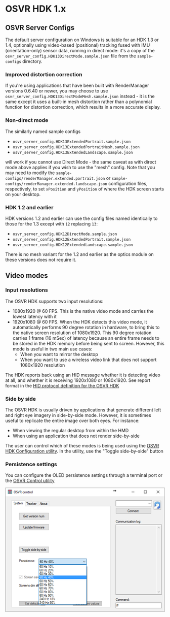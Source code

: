 # OSVR HDK 1.x
## OSVR Server Configs

The default server configuration on Windows is suitable for an HDK 1.3 or 1.4, optionally using video-based (positional) tracking fused with IMU (orientation-only) sensor data, running in direct mode: it's a copy of the `osvr_server_config.HDK13DirectMode.sample.json` file from the `sample-configs` directory.

### Improved distortion correction
If you're using applications that have been built with RenderManager versions 0.6.40 or newer, you may choose to use `osvr_server_config.HDK13DirectModeMesh.sample.json` instead - it is the same except it uses a built-in mesh distortion rather than a polynomial function for distortion correction, which results in a more accurate display.

### Non-direct mode
The similarly named sample configs

- `osvr_server_config.HDK13ExtendedPortrait.sample.json`
- `osvr_server_config.HDK13ExtendedPortraitMesh.sample.json`
- `osvr_server_config.HDK13ExtendedLandscape.sample.json`

will work if you cannot use Direct Mode - the same caveat as with direct mode above applies if you wish to use the "mesh" config. Note that you may need to modify the `sample-configs/renderManager.extended.portrait.json` or `sample-configs/renderManager.extended.landscape.json` configuration files, respectively, to set `xPosition` and `yPosition` of where the HDK screen starts on your desktop.

### HDK 1.2 and earlier
HDK versions 1.2 and earlier can use the config files named identically to those for the 1.3 except with `12` replacing `13`:

- `osvr_server_config.HDK12DirectMode.sample.json`
- `osvr_server_config.HDK12ExtendedPortrait.sample.json`
- `osvr_server_config.HDK12ExtendedLandscape.sample.json`

There is no mesh variant for the 1.2 and earlier as the optics module on these versions does not require it.

## Video modes
### Input resolutions
The OSVR HDK supports two input resolutions:
- 1080x1920 @ 60 FPS. This is the native video mode and carries the lowest latency with it
- 1920x1080 @ 60 FPS. When the HDK detects this video mode, it automatically performs 90 degree rotation in hardware, to bring this to the native screen resolution of 1080x1920. This 90 degree rotation carries 1 frame (16 mSec) of latency because an entire frame needs to be stored in the HDK memory before being sent to screen. However, this mode is useful in two main use cases:
  - When you want to mirror the desktop
  - When you want to use a wireless video link that does not support 1080x1920 resolution

The HDK reports back using an HID message whether it is detecting video at all, and whether it is receiving 1920x1080 or 1080x1920. See report format in the [HID protocol definition for the OSVR HDK](../Developing/OSVRhdk.md)

### Side by side
The OSVR HDK is usually driven by applications that generate different left and right eye imagery in side-by-side mode. However, it is sometimes useful to replicate the entire image over both eyes. For instance:
  - When viewing the regular desktop from within the HMD
  - When using an application that does not render side-by-side

The user can control which of these modes is being used using the [OSVR HDK Configuration utility](../Utilities/OSVRControl.md). In the utility, use the "Toggle side-by-side" button

### Persistence settings

You can configure the OLED persistence settings through a terminal port or the [OSVR Control utility](../Utilities/OSVRControl.md)

![](images/OSVRControl.png)

